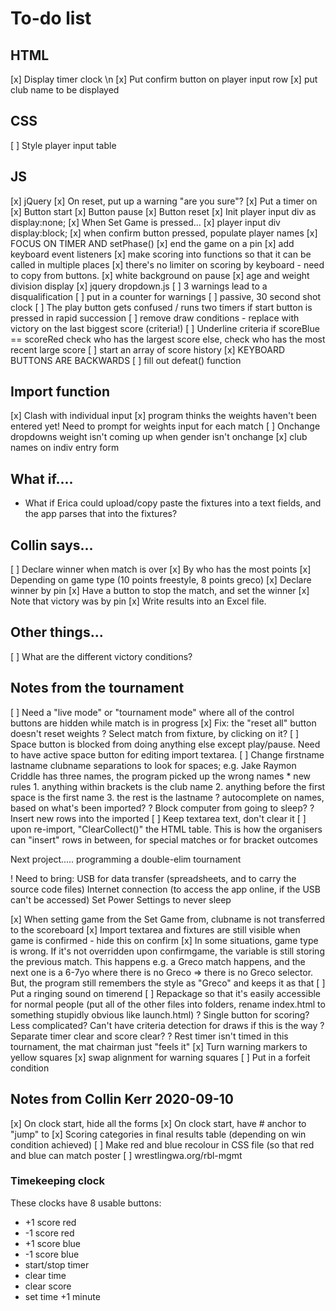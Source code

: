 # To-do list

## HTML
[x] Display timer clock \n
[x] Put confirm button on player input row
[x] put club name to be displayed

## CSS
[ ] Style player input table

## JS
[x] jQuery
[x] On reset, put up a warning "are you sure"?
[x] Put a timer on
    [x] Button start
    [x] Button pause
    [x] Button reset
[x] Init player input div as display:none;
[x] When Set Game is pressed...
    [x] player input div display:block;
    [x] when confirm button pressed, populate player names 
[x] FOCUS ON TIMER AND setPhase()
    [x] end the game on a pin
[x] add keyboard event listeners
    [x] make scoring into functions so that it can be called in multiple places
    [x] there's no limiter on scoring by keyboard - need to copy from buttons.
[x] white background on pause
[x] age and weight division display
[x] jquery dropdown.js
[ ] 3 warnings lead to a disqualification
    [ ] put in a counter for warnings
[ ] passive, 30 second shot clock
[ ] The play button gets confused / runs two timers if start button is pressed in rapid succession
[ ] remove draw conditions - replace with victory on the last biggest score (criteria!)
    [ ] Underline criteria
        if scoreBlue == scoreRed
        check who has the largest score
        else, check who has the most recent large score
    [ ] start an array of score history
[x] KEYBOARD BUTTONS ARE BACKWARDS
[ ] fill out defeat() function

## Import function
[x] Clash with individual input
    [x] program thinks the weights haven't been entered yet! Need to prompt for weights input for each match
[ ] Onchange dropdowns weight isn't coming up when gender isn't onchange
[x] club names on indiv entry form

## What if....

- What if Erica could upload/copy paste the fixtures into a text fields, and the app parses that into the fixtures?

## Collin says...
[ ] Declare winner when match is over
    [x] By who has the most points
    [x] Depending on game type (10 points freestyle, 8 points greco)
[x] Declare winner by pin
    [x] Have a button to stop the match, and set the winner
    [x] Note that victory was by pin
[x] Write results into an Excel file.



## Other things...

[ ] What are the different victory conditions?

## Notes from the tournament
[ ] Need a "live mode" or "tournament mode" where all of the control buttons are hidden while match is in progress
[x] Fix: the "reset all" button doesn't reset weights
 ?  Select match from fixture, by clicking on it?
[ ] Space button is blocked from doing anything else except play/pause. Need to have active space button for editing import textarea.
[ ] Change firstname lastname clubname separations to look for spaces; e.g. Jake Raymon Criddle has three names, the program picked up the wrong names
    * new rules
        1. anything within brackets is the club name
        2. anything before the first space is the first name
        3. the rest is the lastname
 ?  autocomplete on names, based on what's been imported?
 ?  Block computer from going to sleep?
 ?  Insert new rows into the imported 
    [ ] Keep textarea text, don't clear it
    [ ] upon re-import, "ClearCollect()" the HTML table. This is how the organisers can "insert" rows in between, for special matches or for bracket outcomes


Next project..... programming a double-elim tournament

 !  Need to bring:
    USB for data transfer (spreadsheets, and to carry the source code files)
    Internet connection (to access the app online, if the USB can't be accessed)
    Set Power Settings to never sleep

[x] When setting game from the Set Game from, clubname is not transferred to the scoreboard
[x] Import textarea and fixtures are still visible when game is confirmed - hide this on confirm
[x] In some situations, game type is wrong. If it's not overridden upon confirmgame, the variable is still storing the previous match. This happens e.g. a Greco match happens, and the next one is a 6-7yo where there is no Greco => there is no Greco selector. But, the program still remembers the style as "Greco" and keeps it as that
[ ] Put a ringing sound on timerend
[ ] Repackage so that it's easily accessible for normal people (put all of the other files into folders, rename index.html to something stupidly obvious like launch.html)
 ?  Single button for scoring? Less complicated?
    Can't have criteria detection for draws if this is the way
 ?  Separate timer clear and score clear?
 ?  Rest timer isn't timed in this tournament, the mat chairman just "feels it"
[x] Turn warning markers to yellow squares
[x] swap alignment for warning squares
[ ] Put in a forfeit condition

## Notes from Collin Kerr 2020-09-10
[x] On clock start, hide all the forms
[x] On clock start, have # anchor to "jump" to
[x] Scoring categories in final results table (depending on win condition achieved)
[ ] Make red and blue recolour in CSS file (so that red and blue can match poster
[ ] wrestlingwa.org/rbl-mgmt

### Timekeeping clock
These clocks have 8 usable buttons:
* +1 score red
* -1 score red
* +1 score blue
* -1 score blue
* start/stop timer
* clear time
* clear score
* set time +1 minute
